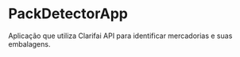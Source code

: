 # PackDetectorApp

Aplicação que utiliza Clarifai API para identificar mercadorias e suas embalagens.